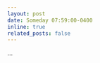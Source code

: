 ```yaml
---
layout: post
date: Someday 07:59:00-0400
inline: true
related_posts: false
---
```


<!-- A simple inline announcement with Markdown emoji! :sparkles: :smile: -->
...
